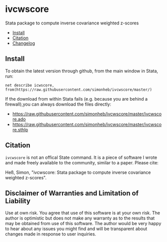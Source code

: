 # ivcwscore
Stata package to compute inverse covariance weighted z-scores

 - [Install](#install) 
 - [Citation](#citation)
 - [Changelog](#changelog)


## Install
To obtain the latest version through github, from the main window in Stata, run:
```
net describe icwscore, from(https://raw.githubusercontent.com/simonheb/ivcwscore/master/)
```
If the download from within Stata fails (e.g. because you are behind a firewall),you can always download the files directly: 
 - https://raw.githubusercontent.com/simonheb/ivcwscore/master/ivcwscore.ado
 - https://raw.githubusercontent.com/simonheb/ivcwscore/master/ivcwscore.sthlp

## Citation
`ivcwscore` is not an offical State command. It is a piece of software I wrote and made freely available to the community, similar to a paper. Please cite:

Heß, Simon, "ivcwscore: Stata package to compute inverse covariance weighted z-scores".

## Disclaimer of Warranties and Limitation of Liability
Use at own risk. You agree that use of this software is at your own risk. The author is optimistic but does not make any warranty as to the results that may be obtained from use of this software. The author would be very happy to hear about any issues you might find and will be transparent about changes made in response to user inquiries.
